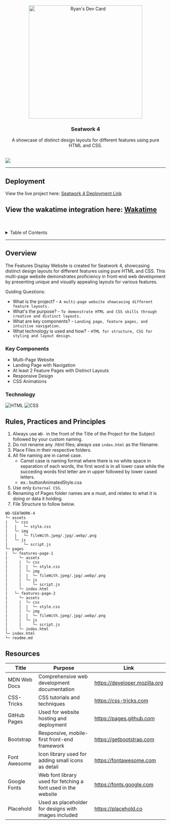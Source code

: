 <a name="readme-top">

<br/>

<br />
<div align="center">
  <a href="https://app.daily.dev/m00minnn"><img src="https://api.daily.dev/devcards/v2/QptJBv22hmBg4UqhM2h3K.png?type=default&r=jz3" width="356" alt="Ryan's Dev Card"/></a>
  <h3 align="center">Seatwork 4</h3>
</div>

<div align="center">
  A showcase of distinct design layouts for different features using pure HTML and CSS.
</div>

<br />

![](https://visit-counter.vercel.app/counter.png?page=m00min/WD-Seatwork-4)

---

## Deployment

View the live project here: [Seatwork 4 Deployment Link](https://m00minnn.github.io/WD-SEATWORK-4/)

View the wakatime integration here: [Wakatime](https://wakatime.com/@1e323d0b-6dc3-4e06-b617-51340e36f303/projects/sekfdjkpgo?start=2024-07-22&end=2024-07-28)
---
<br />
<br />

<details>
  <summary>Table of Contents</summary>
  <ol>
    <li>
      <a href="#overview">Overview</a>
      <ol>
        <li>
          <a href="#key-components">Key Components</a>
        </li>
        <li>
          <a href="#technology">Technology</a>
        </li>
      </ol>
    </li>
    <li>
      <a href="#rule,-practices-and-principles">Rules, Practices and Principles</a>
    </li>
    <li>
      <a href="#resources">Resources</a>
    </li>
  </ol>
</details>

---

## Overview

The Features Display Website is created for Seatwork 4, showcasing distinct design layouts for different features using pure HTML and CSS. This multi-page website demonstrates proficiency in front-end web development by presenting unique and visually appealing layouts for various features.

Guiding Questions:
- What is the project? - `A multi-page website showcasing different feature layouts.`
- What's the purpose? - `To demonstrate HTML and CSS skills through creative and distinct layouts.`
- What are key components? - `Landing page, feature pages, and intuitive navigation.`
- What technology is used and how? - `HTML for structure, CSS for styling and layout design.`

### Key Components
- Multi-Page Website
- Landing Page with Navigation
- At least 2 Feature Pages with Distinct Layouts
- Responsive Design
- CSS Animations

### Technology
![HTML](https://img.shields.io/badge/HTML-E34F26?style=for-the-badge&logo=html5&logoColor=white)
![CSS](https://img.shields.io/badge/CSS-1572B6?style=for-the-badge&logo=css3&logoColor=white)

## Rules, Practices and Principles
1. Always use `WD-` in the front of the Title of the Project for the Subject followed by your custom naming.
2. Do not rename any .html files; always use `index.html` as the filename.
3. Place Files in their respective folders.
4. All file naming are in camel case.
   - Camel case is naming format where there is no white space in separation of each words, the first word is in all lower case while the succeding words first letter are in upper followed by lower cased letters.
   - ex.: buttonAnimatedStyle.css
5. Use only `External CSS`.
6. Renaming of Pages folder names are a must, and relates to what it is doing or data it holding.
7. File Structure to follow below.

```
WD-SEATWORK-4
└─ assets
|   └─ css
|   |   └─ style.css
|   └─ img
|   |   └─ fileWith.jpeg/.jpg/.webp/.png
|   └─ js
|       └─ script.js
└─ pages
|  └─ features-page-1
|     └─ assets
|     |  └─ css
|     |  |  └─ style.css
|     |  └─ img
|     |  |  └─ fileWith.jpeg/.jpg/.webp/.png
|     |  └─ js
|     |     └─ script.js
|     └─ index.html
|   └─ features-page-2
|     └─ assets
|     |  └─ css
|     |  |  └─ style.css
|     |  └─ img
|     |  |  └─ fileWith.jpeg/.jpg/.webp/.png
|     |  └─ js
|     |     └─ script.js
|     └─ index.html
└─ index.html
└─ readme.md
```
## Resources

| Title | Purpose | Link |
|-------|---------|------|
| MDN Web Docs | Comprehensive web development documentation | https://developer.mozilla.org |
| CSS-Tricks | CSS tutorials and techniques | https://css-tricks.com |
| GitHub Pages | Used for website hosting and deployment | https://pages.github.com |
| Bootstrap | Responsive, mobile-first front-end framework | https://getbootstrap.com |
| Font Awesome | Icon library used for adding small icons as detail| https://fontawesome.com |
| Google Fonts | Web font library used for fetching a font used in the website | https://fonts.google.com |
| Placehold | Used as placeholder for designs with images included | https://placehold.co |


